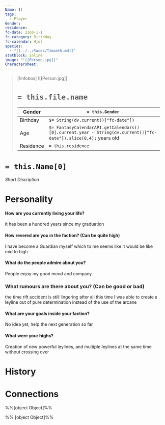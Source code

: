 ```yaml
---
Name: []
tags:
  - Player
Gender: 
residence: 
fc-date: 2160-1-1
fc-category: Birthday
fc-calendar: Hjol
species:
  - "[[../../Races/Timaeth.md]]"
statblock: inline
image: "![[Person.jpg]]"
Charactersheet:
---
```

> [!infobox]
> ![[Person.jpg]]
> # `= this.file.name`
> | Gender | `= this.Gender` |
> | ---- | ---- |
> | Birthday | `$= String(dv.current()["fc-date"])` |
> | Age | `$= FantasyCalendarAPI.getCalendars()[0].current.year - String(dv.current()["fc-date"]).slice(0,4);` years old|
> | Residence | `= this.residence` |
# `= this.Name[0]`
*Short Discription*
# Personality

#### How are you currently living your life?
it has been a hundred years since my graduation 

#### How revered are you in the faction? (Can be quite high) 
I have become a Guardian myself which to me seems like it would be like mid to high 

#### What do the people admire about you?
People enjoy my good mood and company 

### What rumours are there about you? (Can be good or bad) 
the time rift accident is still lingering after all this time I was able to create a leyline out of pure determination instead of the use of the arcane

#### What are your goals inside your faction? 
No idea yet, help the next generation so far 

#### What were your highs?
Creation of new powerful leylines, and multiple leylines at the same time without crossing over
# History
# Connections



%%[object Object]%%

%% [object Object]%%